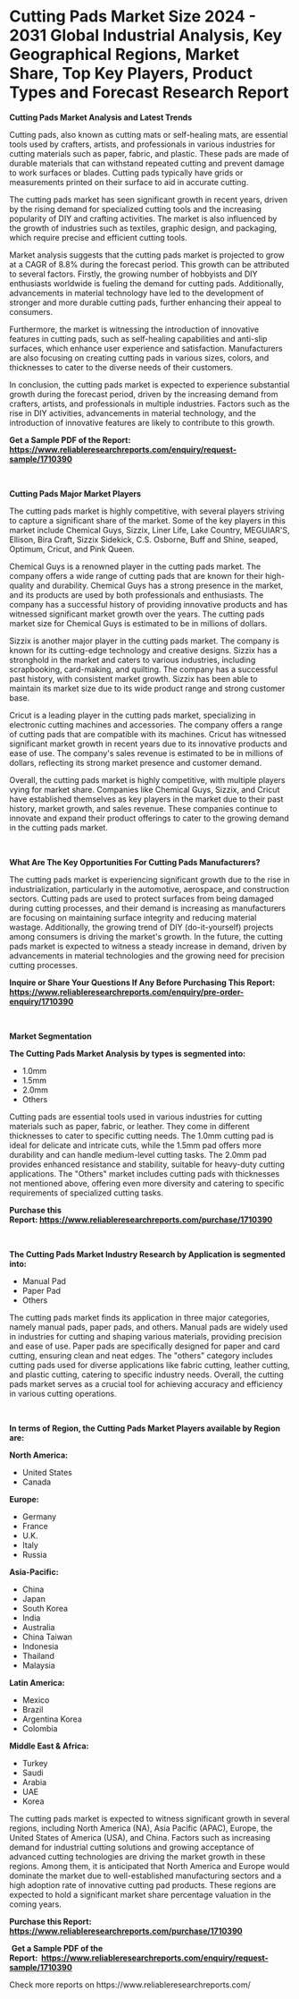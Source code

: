 <p><h1>Cutting Pads Market Size 2024 - 2031 Global Industrial Analysis, Key Geographical Regions, Market Share, Top Key Players, Product Types and Forecast Research Report</h1></p><p><strong>Cutting Pads Market Analysis and Latest Trends</strong></p>
<p><p>Cutting pads, also known as cutting mats or self-healing mats, are essential tools used by crafters, artists, and professionals in various industries for cutting materials such as paper, fabric, and plastic. These pads are made of durable materials that can withstand repeated cutting and prevent damage to work surfaces or blades. Cutting pads typically have grids or measurements printed on their surface to aid in accurate cutting.</p><p>The cutting pads market has seen significant growth in recent years, driven by the rising demand for specialized cutting tools and the increasing popularity of DIY and crafting activities. The market is also influenced by the growth of industries such as textiles, graphic design, and packaging, which require precise and efficient cutting tools.</p><p>Market analysis suggests that the cutting pads market is projected to grow at a CAGR of 8.8% during the forecast period. This growth can be attributed to several factors. Firstly, the growing number of hobbyists and DIY enthusiasts worldwide is fueling the demand for cutting pads. Additionally, advancements in material technology have led to the development of stronger and more durable cutting pads, further enhancing their appeal to consumers.</p><p>Furthermore, the market is witnessing the introduction of innovative features in cutting pads, such as self-healing capabilities and anti-slip surfaces, which enhance user experience and satisfaction. Manufacturers are also focusing on creating cutting pads in various sizes, colors, and thicknesses to cater to the diverse needs of their customers.</p><p>In conclusion, the cutting pads market is expected to experience substantial growth during the forecast period, driven by the increasing demand from crafters, artists, and professionals in multiple industries. Factors such as the rise in DIY activities, advancements in material technology, and the introduction of innovative features are likely to contribute to this growth.</p></p>
<p><strong>Get a Sample PDF of the Report:&nbsp; <a href="https://www.reliableresearchreports.com/enquiry/request-sample/1710390">https://www.reliableresearchreports.com/enquiry/request-sample/1710390</a></strong></p>
<p>&nbsp;</p>
<p><strong>Cutting Pads Major Market Players</strong></p>
<p><p>The cutting pads market is highly competitive, with several players striving to capture a significant share of the market. Some of the key players in this market include Chemical Guys, Sizzix, Liner Life, Lake Country, MEGUIAR'S, Ellison, Bira Craft, Sizzix Sidekick, C.S. Osborne, Buff and Shine, seaped, Optimum, Cricut, and Pink Queen. </p><p>Chemical Guys is a renowned player in the cutting pads market. The company offers a wide range of cutting pads that are known for their high-quality and durability. Chemical Guys has a strong presence in the market, and its products are used by both professionals and enthusiasts. The company has a successful history of providing innovative products and has witnessed significant market growth over the years. The cutting pads market size for Chemical Guys is estimated to be in millions of dollars.</p><p>Sizzix is another major player in the cutting pads market. The company is known for its cutting-edge technology and creative designs. Sizzix has a stronghold in the market and caters to various industries, including scrapbooking, card-making, and quilting. The company has a successful past history, with consistent market growth. Sizzix has been able to maintain its market size due to its wide product range and strong customer base.</p><p>Cricut is a leading player in the cutting pads market, specializing in electronic cutting machines and accessories. The company offers a range of cutting pads that are compatible with its machines. Cricut has witnessed significant market growth in recent years due to its innovative products and ease of use. The company's sales revenue is estimated to be in millions of dollars, reflecting its strong market presence and customer demand.</p><p>Overall, the cutting pads market is highly competitive, with multiple players vying for market share. Companies like Chemical Guys, Sizzix, and Cricut have established themselves as key players in the market due to their past history, market growth, and sales revenue. These companies continue to innovate and expand their product offerings to cater to the growing demand in the cutting pads market.</p></p>
<p>&nbsp;</p>
<p><strong>What Are The Key Opportunities For Cutting Pads Manufacturers?</strong></p>
<p><p>The cutting pads market is experiencing significant growth due to the rise in industrialization, particularly in the automotive, aerospace, and construction sectors. Cutting pads are used to protect surfaces from being damaged during cutting processes, and their demand is increasing as manufacturers are focusing on maintaining surface integrity and reducing material wastage. Additionally, the growing trend of DIY (do-it-yourself) projects among consumers is driving the market's growth. In the future, the cutting pads market is expected to witness a steady increase in demand, driven by advancements in material technologies and the growing need for precision cutting processes.</p></p>
<p><strong>Inquire or Share Your Questions If Any Before Purchasing This Report: <a href="https://www.reliableresearchreports.com/enquiry/pre-order-enquiry/1710390">https://www.reliableresearchreports.com/enquiry/pre-order-enquiry/1710390</a></strong></p>
<p>&nbsp;</p>
<p><strong>Market Segmentation</strong></p>
<p><strong>The Cutting Pads Market Analysis by types is segmented into:</strong></p>
<p><ul><li>1.0mm</li><li>1.5mm</li><li>2.0mm</li><li>Others</li></ul></p>
<p><p>Cutting pads are essential tools used in various industries for cutting materials such as paper, fabric, or leather. They come in different thicknesses to cater to specific cutting needs. The 1.0mm cutting pad is ideal for delicate and intricate cuts, while the 1.5mm pad offers more durability and can handle medium-level cutting tasks. The 2.0mm pad provides enhanced resistance and stability, suitable for heavy-duty cutting applications. The "Others" market includes cutting pads with thicknesses not mentioned above, offering even more diversity and catering to specific requirements of specialized cutting tasks.</p></p>
<p><strong>Purchase this Report:&nbsp;<a href="https://www.reliableresearchreports.com/purchase/1710390">https://www.reliableresearchreports.com/purchase/1710390</a></strong></p>
<p>&nbsp;</p>
<p><strong>The Cutting Pads Market Industry Research by Application is segmented into:</strong></p>
<p><ul><li>Manual Pad</li><li>Paper Pad</li><li>Others</li></ul></p>
<p><p>The cutting pads market finds its application in three major categories, namely manual pads, paper pads, and others. Manual pads are widely used in industries for cutting and shaping various materials, providing precision and ease of use. Paper pads are specifically designed for paper and card cutting, ensuring clean and neat edges. The "others" category includes cutting pads used for diverse applications like fabric cutting, leather cutting, and plastic cutting, catering to specific industry needs. Overall, the cutting pads market serves as a crucial tool for achieving accuracy and efficiency in various cutting operations.</p></p>
<p>&nbsp;</p>
<p><strong>In terms of Region, the Cutting Pads Market Players available by Region are:</strong></p>
<p>
    <p> <strong> North America: </strong>
        <ul>
            <li>United States</li>
            <li>Canada</li>
        </ul>
        </p> 
    <p> <strong> Europe: </strong>
        <ul>
            <li>Germany</li>
            <li>France</li>
            <li>U.K.</li>
            <li>Italy</li>
            <li>Russia</li>
        </ul>
        </p> 
    <p> <strong> Asia-Pacific: </strong>
        <ul>
            <li>China</li>
            <li>Japan</li>
            <li>South Korea</li>
            <li>India</li>
            <li>Australia</li>
            <li>China Taiwan</li>
            <li>Indonesia</li>
            <li>Thailand</li>
            <li>Malaysia</li>
        </ul>
        </p> 
    <p> <strong> Latin America: </strong>
        <ul>
            <li>Mexico</li>
            <li>Brazil</li>
            <li>Argentina Korea</li>
            <li>Colombia</li>
        </ul>
        </p> 
    <p> <strong> Middle East & Africa: </strong>
        <ul>
            <li>Turkey</li>
            <li>Saudi</li>
            <li>Arabia</li>
            <li>UAE</li>
            <li>Korea</li>
        </ul>
    </p>
    </p>
<p><p>The cutting pads market is expected to witness significant growth in several regions, including North America (NA), Asia Pacific (APAC), Europe, the United States of America (USA), and China. Factors such as increasing demand for industrial cutting solutions and growing acceptance of advanced cutting technologies are driving the market growth in these regions. Among them, it is anticipated that North America and Europe would dominate the market due to well-established manufacturing sectors and a high adoption rate of innovative cutting pad products. These regions are expected to hold a significant market share percentage valuation in the coming years.</p></p>
<p><strong>Purchase this Report: <a href="https://www.reliableresearchreports.com/purchase/1710390">https://www.reliableresearchreports.com/purchase/1710390</a></strong></p>
<p>&nbsp;<strong>Get a Sample PDF of the Report:&nbsp;&nbsp;<a href="https://www.reliableresearchreports.com/enquiry/request-sample/1710390">https://www.reliableresearchreports.com/enquiry/request-sample/1710390</a></strong></p>
<p><strong></strong></p>
<p>Check more reports on https://www.reliableresearchreports.com/</p>
